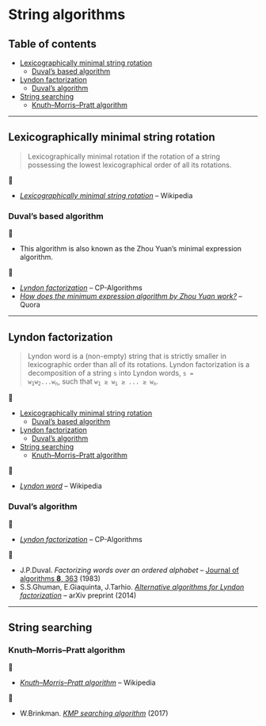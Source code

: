# String algorithms <!-- omit in toc -->

## Table of contents <!-- omit in toc -->

- [Lexicographically minimal string rotation](#lexicographically-minimal-string-rotation)
	- [Duval’s based algorithm](#duvals-based-algorithm)
- [Lyndon factorization](#lyndon-factorization)
	- [Duval’s algorithm](#duvals-algorithm)
- [String searching](#string-searching)
	- [Knuth–Morris–Pratt algorithm](#knuthndashmorrisndashpratt-algorithm)

---

## Lexicographically minimal string rotation

> Lexicographically minimal rotation if the rotation of a string possessing the lowest lexicographical order of all its rotations.

:link:

- [*Lexicographically minimal string rotation*](https://en.wikipedia.org/wiki/Lexicographically_minimal_string_rotation) – Wikipedia

### Duval’s based algorithm

:memo:

- This algorithm is also known as the Zhou Yuan’s minimal expression algorithm.

:link:

- [*Lyndon factorization*](https://cp-algorithms.com/string/lyndon_factorization.html) – CP-Algorithms
- [*How does the minimum expression algorithm by Zhou Yuan work?*](https://www.quora.com/How-does-the-minimum-expression-algorithm-by-Zhou-Yuan-work) – Quora

---

## Lyndon factorization

> Lyndon word is a (non-empty) string that is strictly smaller in lexicographic order than all of its rotations. Lyndon factorization is a decomposition of a string `s` into Lyndon words, <code>s = w<sub>1</sub>w<sub>2</sub>...w<sub>n</sub></code>, such that <code>w<sub>1</sub> &ge; w<sub>i</sub> &ge; ... &ge; w<sub>n</sub></code>.

:memo:

- [Lexicographically minimal string rotation](#lexicographically-minimal-string-rotation)
	- [Duval’s based algorithm](#duvals-based-algorithm)
- [Lyndon factorization](#lyndon-factorization)
	- [Duval’s algorithm](#duvals-algorithm)
- [String searching](#string-searching)
	- [Knuth–Morris–Pratt algorithm](#knuthndashmorrisndashpratt-algorithm)

:link:

- [*Lyndon word*](https://en.wikipedia.org/wiki/Lyndon_word) – Wikipedia

### Duval’s algorithm

:link:

- [*Lyndon factorization*](https://cp-algorithms.com/string/lyndon_factorization.html) – CP-Algorithms

:page_facing_up:

- J.P.Duval. *Factorizing words over an ordered alphabet* – [Journal of algorithms **8**, 363](https://dx.doi.org/10.1016/0196-6774(83)90017-2) (1983)
- S.S.Ghuman, E.Giaquinta, J.Tarhio. [*Alternative algorithms for Lyndon factorization*](https://arxiv.org/abs/1405.4892) – arXiv preprint (2014)

---

## String searching

### Knuth–Morris–Pratt algorithm

:link:

- [*Knuth–Morris–Pratt algorithm*](https://en.wikipedia.org/wiki/Knuth%E2%80%93Morris%E2%80%93Pratt_algorithm) – Wikipedia

:movie_camera:

- W.Brinkman. [*KMP searching algorithm*](https://www.youtube.com/watch?v=y2b94AxPlF8) (2017)
